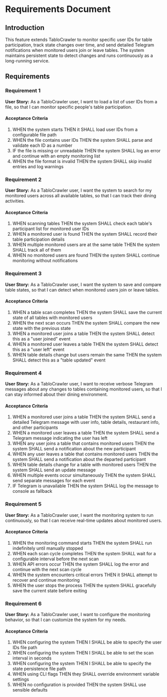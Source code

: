 # Requirements Document

## Introduction

This feature extends TabloCrawler to monitor specific user IDs for table participation, track state changes over time, and send detailed Telegram notifications when monitored users join or leave tables. The system maintains persistent state to detect changes and runs continuously as a long-running service.

## Requirements

### Requirement 1

**User Story:** As a TabloCrawler user, I want to load a list of user IDs from a file, so that I can monitor specific people's table participation.

#### Acceptance Criteria

1. WHEN the system starts THEN it SHALL load user IDs from a configurable file path
2. WHEN the file contains user IDs THEN the system SHALL parse and validate each ID as a number
3. IF the file is missing or unreadable THEN the system SHALL log an error and continue with an empty monitoring list
4. WHEN the file format is invalid THEN the system SHALL skip invalid entries and log warnings

### Requirement 2

**User Story:** As a TabloCrawler user, I want the system to search for my monitored users across all available tables, so that I can track their dining activities.

#### Acceptance Criteria

1. WHEN scanning tables THEN the system SHALL check each table's participant list for monitored user IDs
2. WHEN a monitored user is found THEN the system SHALL record their table participation details
3. WHEN multiple monitored users are at the same table THEN the system SHALL track all of them
4. WHEN no monitored users are found THEN the system SHALL continue monitoring without notifications

### Requirement 3

**User Story:** As a TabloCrawler user, I want the system to save and compare table states, so that I can detect when monitored users join or leave tables.

#### Acceptance Criteria

1. WHEN a table scan completes THEN the system SHALL save the current state of all tables with monitored users
2. WHEN the next scan occurs THEN the system SHALL compare the new state with the previous state
3. WHEN a monitored user joins a table THEN the system SHALL detect this as a "user joined" event
4. WHEN a monitored user leaves a table THEN the system SHALL detect this as a "user left" event
5. WHEN table details change but users remain the same THEN the system SHALL detect this as a "table updated" event

### Requirement 4

**User Story:** As a TabloCrawler user, I want to receive verbose Telegram messages about any changes to tables containing monitored users, so that I can stay informed about their dining environment.

#### Acceptance Criteria

1. WHEN a monitored user joins a table THEN the system SHALL send a detailed Telegram message with user info, table details, restaurant info, and other participants
2. WHEN a monitored user leaves a table THEN the system SHALL send a Telegram message indicating the user has left
3. WHEN any user joins a table that contains monitored users THEN the system SHALL send a notification about the new participant
4. WHEN any user leaves a table that contains monitored users THEN the system SHALL send a notification about the departed participant
5. WHEN table details change for a table with monitored users THEN the system SHALL send an update message
6. WHEN multiple events occur simultaneously THEN the system SHALL send separate messages for each event
7. IF Telegram is unavailable THEN the system SHALL log the message to console as fallback

### Requirement 5

**User Story:** As a TabloCrawler user, I want the monitoring system to run continuously, so that I can receive real-time updates about monitored users.

#### Acceptance Criteria

1. WHEN the monitoring command starts THEN the system SHALL run indefinitely until manually stopped
2. WHEN each scan cycle completes THEN the system SHALL wait for a configurable interval before the next scan
3. WHEN API errors occur THEN the system SHALL log the error and continue with the next scan cycle
4. WHEN the system encounters critical errors THEN it SHALL attempt to recover and continue monitoring
5. WHEN the user stops the process THEN the system SHALL gracefully save the current state before exiting

### Requirement 6

**User Story:** As a TabloCrawler user, I want to configure the monitoring behavior, so that I can customize the system for my needs.

#### Acceptance Criteria

1. WHEN configuring the system THEN I SHALL be able to specify the user IDs file path
2. WHEN configuring the system THEN I SHALL be able to set the scan interval in seconds
3. WHEN configuring the system THEN I SHALL be able to specify the state persistence file path
4. WHEN using CLI flags THEN they SHALL override environment variable settings
5. WHEN no configuration is provided THEN the system SHALL use sensible defaults